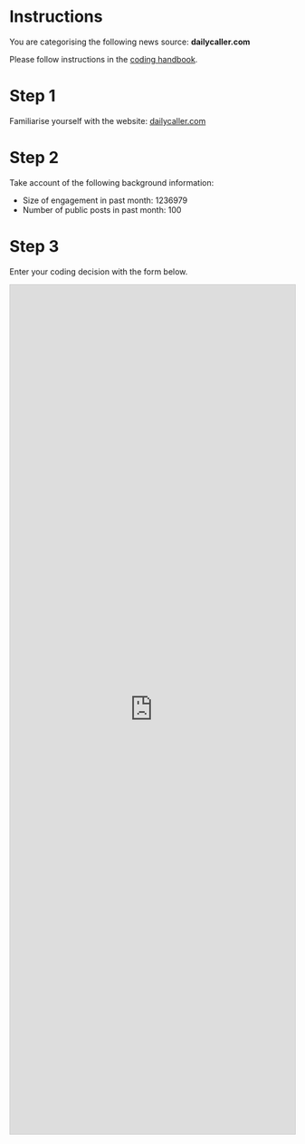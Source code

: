 # Instructions

You are categorising the following news source: **dailycaller.com**

Please follow instructions in the [coding handbook](http://comprop.oii.ox.ac.uk/).

# Step 1

Familiarise yourself with the website: [dailycaller.com](dailycaller.com)

# Step 2

Take account of the following background information:

* Size of engagement in past month: 1236979
* Number of public posts in past month: 100

# Step 3

Enter your coding decision with the form below.

<iframe class="airtable-embed"
    src="https://airtable.com/embed/shra38QF3aALor26z?backgroundColor=blue&prefill_Media%20source=dailycaller.com&prefill_Coder=Bob" frameborder="0"
    onmousewheel="" width="100%" height="1500" style="background: transparent; border: 1px solid #ccc;"></iframe>